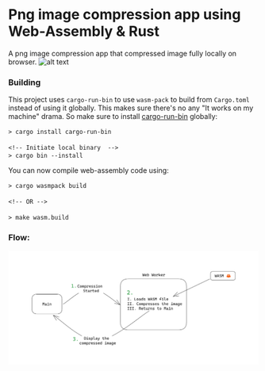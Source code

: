 # Png image compression app using Web-Assembly & Rust

A png image compression app that compressed image fully locally on browser.
![alt text](image.png)

### Building

This project uses `cargo-run-bin` to use `wasm-pack` to build from `Cargo.toml` instead of using it globally. This makes sure there's no any "It works on my machine" drama. So make sure to install [cargo-run-bin](https://crates.io/crates/cargo-run-bin) globally:

```
> cargo install cargo-run-bin

<!-- Initiate local binary  -->
> cargo bin --install
```

You can now compile web-assembly code using:

```
> cargo wasmpack build

<!-- OR -->

> make wasm.build
```

### Flow:

<img src="./flowchart.png" />
